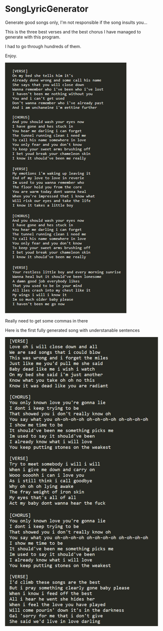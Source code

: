 # SongLyricGenerator
Generate good songs only, I'm not responsible if the song insults you...

This is the three best verses and the best chorus I have managed to generate with this program.

I had to go through hundreds of them.

Enjoy.

![example song](example_song.png)

Really need to get some commas in there

Here is the first fully generated song with understanable sentences

![first song](first_fully_generated.png)
